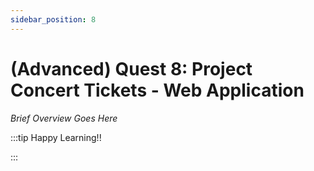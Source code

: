 ```yaml
---
sidebar_position: 8
---
```


# (Advanced) Quest 8: Project Concert Tickets - Web Application

_Brief Overview Goes Here_

:::tip Happy Learning!!

<QuestButton text="Go To Quest" link="https://app.stackup.dev/quest_page/advanced-quest-8-project-concert-tickets---web-application" />

:::
